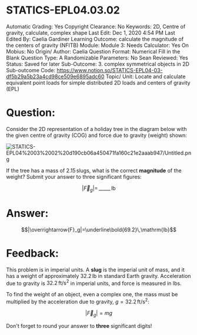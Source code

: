 # STATICS-EPL04.03.02

Automatic Grading: Yes
Copyright Clearance: No
Keywords: 2D, Centre of gravity, calculate, complex shape
Last Edit: Dec 1, 2020 4:54 PM
Last Edited By: Caelia Gardiner
Learning Outcome: calculate the magnitude of the centers of gravity (NFITB)
Module: Module 3:
Needs Calculator: Yes
On Mobius: No
Origin/ Author: Caelia
Question Format: Numerical Fill in the Blank
Question Type: A
Randomizable Parameters: No
Sean Reviewed: Yes
Status: Saved for later
Sub-Outcome: 3. complex symmetrical objects in 2D
Sub-outcome Code: https://www.notion.so/STATICS-EPL04-03-df5b29a5b23a4cd98ce509e6895adc60
Topic/ Unit: Locate and calculate equivalent point loads for simple distributed 2D loads and centers of gravity (EPL)

# Question:

Consider the 2D representation of a holiday tree in the diagram below with the given centre of gravity (COG) and force due to gravity (weight) shown:

![STATICS-EPL04%2003%2002%20d190cb06a450471fa160c21e2aaab947/Untitled.png](STATICS-EPL04%2003%2002%20d190cb06a450471fa160c21e2aaab947/Untitled.png)

If the tree has a mass of $2.15\,\mathrm{slugs}$, what is the correct **magnitude** of the weight? Submit your answer to three significant figures:

$$|\overrightarrow{F}_g|=\,\_\_\_\_\_\,\mathrm{lb}$$

# Answer:

$$|\overrightarrow{F}_g|=\underline\bold{69.2}\,\mathrm{lb}$$

# Feedback:

This problem is in imperial units. A **slug** is the imperial unit of mass, and it has a weight of approximately $32.2\,\mathrm{lb}$ in standard Earth gravity.  Acceleration due to gravity is $32.2\,\mathrm{ft/s^2}$ in imperial units, and force is measured in $\mathrm{lbs}$. 

To find the weight of an object, even a complex one, the mass must be multiplied by the acceleration due to gravity,  $g=32.2\,\mathrm{ft/s^2}$:

$$|\overrightarrow{F}_g|=m{g}$$

Don't forget to round your answer to **three** significant digits!